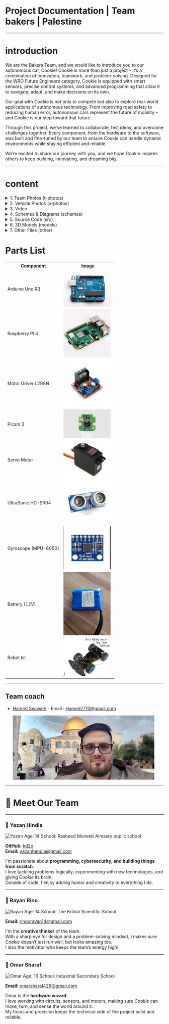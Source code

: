<h1>Project Documentation | Team bakers | Palestine</h1>

----
<h1>introduction</h1>



We are the Bakers Team, and we would like to introduce you to our autonomous car, Cookie!
Cookie is more than just a project – it’s a combination of innovation, teamwork, and problem-solving. Designed for the WRO Future Engineers category, Cookie is equipped with smart sensors, precise control systems, and advanced programming that allow it to navigate, adapt, and make decisions on its own.

Our goal with Cookie is not only to compete but also to explore real-world applications of autonomous technology. From improving road safety to reducing human error, autonomous cars represent the future of mobility – and Cookie is our step toward that future.

Through this project, we’ve learned to collaborate, test ideas, and overcome challenges together. Every component, from the hardware to the software, was built and fine-tuned by our team to ensure Cookie can handle dynamic environments while staying efficient and reliable.

We’re excited to share our journey with you, and we hope Cookie inspires others to keep building, innovating, and dreaming big.

----

<h1> content </h1>

<details>
<summary>1. Team Photos (t-photos)</summary>

- [t-photos README](t-photos/README.md)
- [Team photo file](t-photos/488643484_2903240211307105...)  

</details>

<details>
<summary>2. Vehicle Photos (v-photos)</summary>

- [v-photos README](v-photos/README.md)

</details>

<details>
<summary>3. Video</summary>

- [video README](video/README.md)
- [Video file](video/video.md)

</details>

<details>
<summary>4. Schemes & Diagrams (schemes)</summary>

- [schemes README](schemes/README.md)

</details>

<details>
<summary>5. Source Code (src)</summary>

- [src/round1 README](src/round1/README.md)

</details>

<details>
<summary>6. 3D Models (models)</summary>

- [.gitkeep](models/.gitkeep)

</details>

<details>
<summary>7. Other Files (other)</summary>

- [.gitkeep](other/.gitkeep)

</details>

<h1>Parts List</h1>
<table>
  <tr>
    <th>Component</th>
    <th>Image</th>
  </tr>
  <tr>
    <td>Arduino Uno R3</td>
    <td><img src="components/Arduino Uno R3.jpg" width="150"></td>
  </tr>
  <tr>
    <td>Raspberry Pi 4</td>
    <td><img src="components/Raspberry Pi 4" width="150"></td>
  </tr>
  <tr>
    <td>Motor Driver L298N</td>
    <td><img src="components/L298N.jpg" width="150"></td>
  </tr>
  <tr>
    <td>Picam 3</td>
    <td><img src="components/picam.jpeg" width="150"></td>
  </tr>
  <tr>
    <td>Servo Motor</td>
    <td><img src="components/Servo_MG996R.jpg" width="150"></td>
  </tr>
  <tr>
    <td>UltraSonic HC-SR04</td>
    <td><img src="components/ultrasonic.png" width="150"></td>
  </tr>
  <tr>
    <td>Gyroscope (MPU-6050)</td>
    <td><img src="components/mpu6050.png" width="150"></td>
  </tr>
  <tr>
    <td>Battery (12V)</td>
    <td><img src="components/battery.jpeg" width="150"></td>
  </tr>
  <tr>
    <td>Robot kit</td>
    <td>/<a href="https://technolab.ps/detail/5451"><img src="components/RobotKit.png" width="150"></a></td>
  </tr>
</table>


----

<h2>Team coach</h2>

- <a href="https://www.facebook.com/HamedZaferSwaiseh">Hamed Swaiseh<a/> - Email : <Hamed7710@gmail.com>

  <img src="t-photos/488643484_29032402113071058_8942174443452896184_n.jpg" Width="450">

----
# 👥 Meet Our Team

---

### 🎯 Yazan Hindia
![Yazan](t-photos/)
Age: 14
School: Rasheed Moneeb Almasry puplic school

**GitHub:** [kd2o](https://github.com/kd2o)  
**Email:** [yazanhendia@gmail.com](mailto:yazanhendia@gmail.com)  

I'm passionate about **programming, cybersecurity, and building things from scratch**.  
I love tackling problems logically, experimenting with new technologies, and giving *Cookie* its brain.  
Outside of code, I enjoy adding humor and creativity to everything I do.  

---

### 🎨 Rayan Rino
![Rayan](t-photos/)
Age: 14
School: The British Scientific School

**Email:** [rinoorayan14@gmail.com](mailto:rinoorayan14@gmail.com)  

I'm the **creative thinker** of the team.  
With a sharp eye for design and a problem-solving mindset, I makes sure *Cookie* doesn’t just run well, but looks amazing too.  
I also the motivator who keeps the team’s energy high!

---

### 🔧 Omar Sharaf
![Omar](t-photos/)
Age: 16
School: Industrial Secondary School

**Email:** [omarsharaf426@gmail.com](mailto:omarsharaf426@gmail.com)  

Omar is the **hardware wizard**.  
I love working with circuits, sensors, and motors, making sure *Cookie* can move, turn, and sense the world around it.  
My focus and precision keeps the technical side of the project solid and reliable.  
